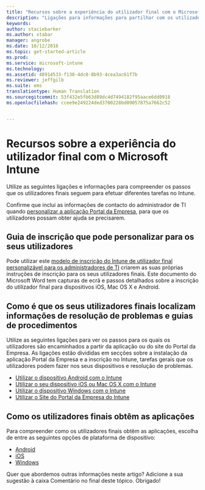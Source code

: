 ```yaml
---
title: "Recursos sobre a experiência do utilizador final com o Microsoft Intune | Microsoft Intune"
description: "Ligações para informações para partilhar com os utilizadores finais"
keywords: 
author: staciebarker
ms.author: stabar
manager: angrobe
ms.date: 10/12/2016
ms.topic: get-started-article
ms.prod: 
ms.service: microsoft-intune
ms.technology: 
ms.assetid: 48914533-f138-4dc0-8b93-4cea3ac61f7b
ms.reviewer: jeffgilb
ms.suite: ems
translationtype: Human Translation
ms.sourcegitcommit: 53f432e5fb63d89dc4d7494182f95aace6dd0918
ms.openlocfilehash: ccee9e249224ded3700228bd09057875a7662c52


---
```


# Recursos sobre a experiência do utilizador final com o Microsoft Intune

Utilize as seguintes ligações e informações para compreender os passos que os utilizadores finais seguem para efetuar diferentes tarefas no Intune.

Confirme que inclui as informações de contacto do administrador de TI quando [personalizar a aplicação Portal da Empresa](/Intune/get-started/start-with-a-paid-subscription-to-microsoft-intune-step-7), para que os utilizadores possam obter ajuda se precisarem.

## Guia de inscrição que pode personalizar para os seus utilizadores

Pode utilizar este [modelo de inscrição do Intune de utilizador final personalizável para os administradores de TI](https://gallery.technet.microsoft.com/End-user-Intune-enrollment-55dfd64a) criarem as suas próprias instruções de inscrição para os seus utilizadores finais. Este documento do Microsoft Word tem capturas de ecrã e passos detalhados sobre a inscrição do utilizador final para dispositivos iOS, Mac OS X e Android.

## Como é que os seus utilizadores finais localizam informações de resolução de problemas e guias de procedimentos

Utilize as seguintes ligações para ver os passos para os quais os utilizadores são encaminhados a partir da aplicação ou do site do Portal da Empresa. As ligações estão divididas em secções sobre a instalação da aplicação Portal da Empresa e a inscrição no Intune, tarefas gerais que os utilizadores podem fazer nos seus dispositivos e resolução de problemas.

- [Utilizar o dispositivo Android com o Intune](/Intune/EndUser/using-your-android-device-with-intune)
- [Utilizar o seu dispositivo iOS ou Mac OS X com o Intune](/Intune/EndUser/using-your-ios-or-mac-os-x-device-with-intune)
- [Utilizar o dispositivo Windows com o Intune](/Intune/EndUser/using-your-windows-device-with-intune)
- [Utilizar o Site do Portal da Empresa do Intune](/Intune/EndUser/using-the-intune-company-portal-website)


## Como os utilizadores finais obtêm as aplicações

Para compreender como os utilizadores finais obtêm as aplicações, escolha de entre as seguintes opções de plataforma de dispositivo:

- [Android](how-your-android-users-get-their-apps.md)
- [iOS](how-your-ios-users-get-their-apps.md)
- [Windows](how-your-windows-users-get-their-apps.md)



Quer que abordemos outras informações neste artigo? Adicione a sua sugestão à caixa Comentário no final deste tópico. Obrigado!



<!--HONumber=Oct16_HO2-->


